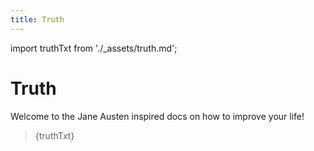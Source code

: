 ```yaml
---
title: Truth
---
```


import truthTxt from './_assets/truth.md';

# Truth

Welcome to the Jane Austen inspired docs on how to improve your life!

<blockquote>{truthTxt}</blockquote>
